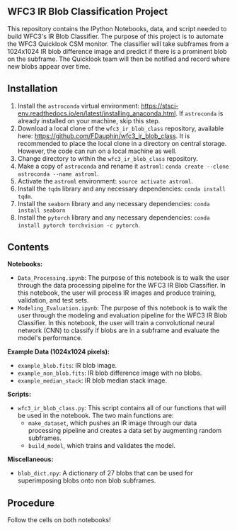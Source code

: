 WFC3 IR Blob Classification Project
---------------------

This repository contains the IPython Notebooks, data, and script needed to build WFC3's IR Blob Classifier. The purpose of this project is to automate the WFC3 Quicklook CSM monitor. The classifier will take subframes from a 1024x1024 IR blob difference image and predict if there is a prominent blob on the subframe. The Quicklook team will then be notified and record where new blobs appear over time.

Installation
----------------

1. Install the `astroconda` virtual environment: https://stsci-env.readthedocs.io/en/latest/installing_anaconda.html. If `astroconda` is already installed on your machine, skip this step.
2. Download a local clone of the `wfc3_ir_blob_class` repository, available here: https://github.com/FDauphin/wfc3_ir_blob_class. It is recommended to place the local clone in a directory on central storage. However, the code can run on a local machine as well.
3. Change directory to within the `wfc3_ir_blob_class` repository.
4. Make a copy of `astroconda` and rename it `astroml`: `conda create --clone astroconda --name astroml`.
5. Activate the `astroml` environment: `source activate astroml`.
6. Install the `tqdm` library and any necessary dependencies: `conda install tqdm`.
7. Install the `seaborn` library and any necessary dependencies: `conda install seaborn`
8. Install the `pytorch` library and any necessary dependencies: `conda install pytorch torchvision -c pytorch`.

Contents
----------------

**Notebooks:**

- `Data_Processing.ipynb`: The purpose of this notebook is to walk the user through the data processing pipeline for the WFC3 IR Blob Classifier. In this notebook, the user will process IR images and produce training, validation, and test sets.
- `Modeling_Evaluation.ipynb`: The purpose of this notebook is to walk the user through the modeling and evaluation pipeline for the WFC3 IR Blob Classifier. In this notebook, the user will train a convolutional neural network (CNN) to classify if blobs are in a subframe and evaluate the model's performance.

**Example Data (1024x1024 pixels):**

- `example_blob.fits`: IR blob image.
- `example_non_blob.fits`: IR blob difference image with no blobs.
- `example_median_stack`: IR blob median stack image.

**Scripts:**
- `wfc3_ir_blob_class.py`: This script contains all of our functions that will be used in the notebook. The two main functions are:
    - `make_dataset`, which pushes an IR image through our data processing pipeline and creates a data set by augmenting random subframes.
    - `build_model`, which trains and validates the model.

**Miscellaneous:**
- `blob_dict.npy`: A dictionary of 27 blobs that can be used for superimposing blobs onto non blob subframes.

Procedure
----------------
Follow the cells on both notebooks!
